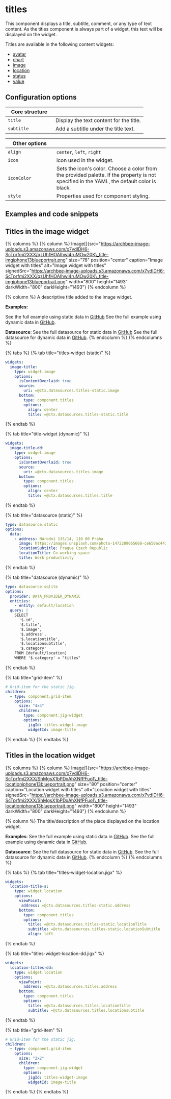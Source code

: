 # titles

This component displays a title, subtitle, comment, or any type of text content. As the titles component is always part of a widget, this text will be displayed on the widget.

Titles are available in the following content widgets:

* [avatar](../avatar.md)
* [chart](../chart.md)
* [image](../image.md)
* [location](../location.md)
* [status](../status.md)
* [value](../value.md)

## Configuration options

<table><thead><tr><th width="133.9375">Core structure</th><th></th></tr></thead><tbody><tr><td><code>title</code></td><td>Display the text content for the title.</td></tr><tr><td><code>subtitle</code></td><td>Add a subtitle under the title text.</td></tr></tbody></table>

<table><thead><tr><th width="136.79296875">Other options</th><th></th></tr></thead><tbody><tr><td><code>align</code></td><td><code>center</code>, <code>left</code>, <code>right</code></td></tr><tr><td><code>icon</code></td><td>icon used in the widget.</td></tr><tr><td><code>iconColor</code></td><td>Sets the icon's color. Choose a color from the provided palette. If the property is not specified in the YAML, the default color is black.</td></tr><tr><td><code>style</code></td><td>Properties used for component styling.</td></tr></tbody></table>

## Examples and code snippets

## Titles in the image widget

{% columns %}
{% column %}
Image\[]{src="https://archbee-image-uploads.s3.amazonaws.com/x7vdIDH6-ScTprfmi2XXX/qzUhfHOAIhwl4ruMOw20K\_title-imgiphone13blueportrait.png" size="78" position="center" caption="Image widget with titles" alt="Image widget with titles" signedSrc="https://archbee-image-uploads.s3.amazonaws.com/x7vdIDH6-ScTprfmi2XXX/qzUhfHOAIhwl4ruMOw20K\_title-imgiphone13blueportrait.png" width="800" height="1493" darkWidth="800" darkHeight="1493"}
{% endcolumn %}

{% column %}
A descriptive title added to the image widget.

**Examples:**

See the full example using static data in [GitHub](https://github.com/jigx-com/jigx-samples/blob/main/quickstart/jigx-samples/jigs/jigx-components/titles/static-data/titles-widget-image/titles-widget-image.jigx) See the full example using dynamic data in [GitHub](https://github.com/jigx-com/jigx-samples/blob/main/quickstart/jigx-samples/jigs/jigx-components/titles/dynamic-data/titles-widget-image/titles-widget-image-dynamic.jigx).

**Datasource**: See the full datasource for static data in [GitHub](https://github.com/jigx-com/jigx-samples/blob/main/quickstart/jigx-samples/datasources/adhoc-components/titles-static.jigx) See the full datasource for dynamic data in [GitHub](https://github.com/jigx-com/jigx-samples/blob/main/quickstart/jigx-samples/datasources/adhoc-components/titles.jigx).
{% endcolumn %}
{% endcolumns %}

{% tabs %}
{% tab title="titles-widget (static)" %}
```yaml
widgets:
  image-title:
    type: widget.image
    options:
      isContentOverlaid: true
      source:
        uri: =@ctx.datasources.titles-static.image
      bottom:
        type: component.titles
        options:
          align: center
          title: =@ctx.datasources.titles-static.title
```
{% endtab %}

{% tab title="title-widget (dynamic)" %}
```yaml
widgets:
  image-title-dd:
    type: widget.image
    options:
      isContentOverlaid: true
      source:
        uri: =@ctx.datasources.titles.image
      bottom:
        type: component.titles
        options:
          align: center
          title: =@ctx.datasources.titles.title
```
{% endtab %}

{% tab title="datasource (static)" %}
```yaml
type: datasource.static
options:
  data:
    - address: Národní 135/14, 110 00 Praha
      image: https://images.unsplash.com/photo-1472289065668-ce650ac443d2?ixlib=rb-1.2.1&ixid=MnwxMjA3fDB8MHxwaG90by1wYWdlfHx8fGVufDB8fHx8&auto=format&fit=crop&w=1738&q=80
      locationSubtitle: Prague Czech Republic
      locationTitle: Co-working space
      title: Work productivity
```
{% endtab %}

{% tab title="datasource (dynamic)" %}
```yaml
type: datasource.sqlite
options:
  provider: DATA_PROVIDER_DYNAMIC
  entities:
    - entity: default/location
  query: |
    SELECT
      '$.id',
      '$.title',
      '$.image',
      '$.address',
      '$.locationtitle',
      '$.locationsubtitle',
      '$.category'
    FROM [default/location] 
    WHERE '$.category' = "titles"
```
{% endtab %}

{% tab title="grid-item" %}
```yaml
# Grid-item for the static jig.
children:
  - type: component.grid-item
    options:
      size: "4x4"
      children: 
        type: component.jig-widget
        options:
          jigId: titles-widget-image
          widgetId: image-title
```
{% endtab %}
{% endtabs %}

## Titles in the location widget

{% columns %}
{% column %}
Image\[]{src="https://archbee-image-uploads.s3.amazonaws.com/x7vdIDH6-ScTprfmi2XXX/ShMgsX1bPDxAhXNfPFuo1\_title-locationiphone13blueportrait.png" size="80" position="center" caption="Location widget with titles" alt="Location widget with titles" signedSrc="https://archbee-image-uploads.s3.amazonaws.com/x7vdIDH6-ScTprfmi2XXX/ShMgsX1bPDxAhXNfPFuo1\_title-locationiphone13blueportrait.png" width="800" height="1493" darkWidth="800" darkHeight="1493"}&#x20;
{% endcolumn %}

{% column %}
The title/description of the place displayed on the location widget.

**Examples**: See the full example using static data in [GitHub](https://github.com/jigx-com/jigx-samples/blob/main/quickstart/jigx-samples/jigs/jigx-components/titles/static-data/titles-widget-location/titles-widget-location.jigx). See the full example using dynamic data in [GitHub](https://github.com/jigx-com/jigx-samples/blob/main/quickstart/jigx-samples/jigs/jigx-components/titles/dynamic-data/titles-widget-location/titles-widget-location-dynamic.jigx).

**Datasource**: See the full datasource for static data in [GitHub](https://github.com/jigx-com/jigx-samples/blob/main/quickstart/jigx-samples/datasources/adhoc-components/titles-static.jigx). See the full datasource for dynamic data in [GitHub](https://github.com/jigx-com/jigx-samples/blob/main/quickstart/jigx-samples/datasources/adhoc-components/titles.jigx).
{% endcolumn %}
{% endcolumns %}

{% tabs %}
{% tab title="titles-widget-location.jigx" %}
```yaml
widgets:
  location-title-s:
    type: widget.location
    options:
      viewPoint:  
       address: =@ctx.datasources.titles-static.address
      bottom:
        type: component.titles
        options:
          title: =@ctx.datasources.titles-static.locationTitle
          subtitle: =@ctx.datasources.titles-static.locationSubtitle
          align: left
```
{% endtab %}

{% tab title="titles-widget-location-dd.jigx" %}
```yaml
widgets:
  location-titles-dd:
    type: widget.location
    options:
      viewPoint:
        address: =@ctx.datasources.titles.address
      bottom:
        type: component.titles
        options:
          title: =@ctx.datasources.titles.locationtitle
          subtitle: =@ctx.datasources.titles.locationsubtitle
```
{% endtab %}

{% tab title="grid-item" %}
```yaml
# Grid-item for the static jig.
children:
  - type: component.grid-item
    options:
      size: "2x2"
      children: 
        type: component.jig-widget
        options:
          jigId: titles-widget-image
          widgetId: image-title
```
{% endtab %}
{% endtabs %}

